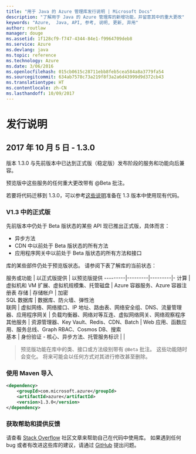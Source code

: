 ```yaml
---
title: "用于 Java 的 Azure 管理库发行说明 | Microsoft Docs"
description: "了解用于 Java 的 Azure 管理库的新增功能，并留意其中的重大更改"
keywords: "Azure,  Java, API, 参考, 说明, 更新, 弃用"
author: routlaw
manager: douge
ms.assetid: 1f128cf9-f747-4344-84e1-f9964709deb8
ms.service: Azure
ms.devlang: java
ms.topic: reference
ms.technology: Azure
ms.date: 3/06/2016
ms.openlocfilehash: 015cb0615c28711ebb8feb5cea584a8a3779fa54
ms.sourcegitcommit: 634ab7578c73a219f8f3a2a6d43999d9d372cb43
ms.translationtype: HT
ms.contentlocale: zh-CN
ms.lasthandoff: 10/09/2017
---
```

# <a name="release-notes"></a>发行说明 

## <a name="october-5-2017---130"></a>2017 年 10 月 5 日 - 1.3.0 

版本 1.3.0 与先前版本中已达到正式版（稳定版）发布阶段的服务和功能向后兼容。

预览版中这些服务的任何重大更改带有 @Beta 批注。

若要将代码迁移到 1.3.0，可以参考[这些说明](https://github.com/Azure/azure-sdk-for-java/blob/master/notes/prepare-for-1.3.0.md)准备在 1.3 版本中使用现有代码。

### <a name="generally-availabile-in-v13"></a>V1.3 中的正式版

先前版本中仍处于 Beta 版状态的某些 API 现已推出正式版，具体而言：

- 异步方法
- CDN 中以前处于 Beta 版状态的所有方法
- 应用程序网关中以前处于 Beta 版状态的所有方法和接口

 库的某些部件仍处于预览版状态。 请参阅下表了解库的当前状态：

服务或功能 | 以正式版提供 | 以预览版提供 
---------|---------|---------|-
计算  | 虚拟机和 VM 扩展、虚拟机规模集、托管磁盘   | Azure 容器服务、Azure 容器注册表 
存储   |  存储帐户       |    加密     
SQL 数据库  | 数据库、防火墙、弹性池              
联网    |  虚拟网络、网络接口、IP 地址、路由表、网络安全组、DNS、流量管理器、应用程序网关  |    负载均衡器、网络对等互连、虚拟网络网关、网络观察程序 
其他服务    |  资源管理器、Key Vault、Redis、CDN、Batch       |  Web 应用、函数应用、服务总线、Graph RBAC、Cosmos DB、搜索  
基本     |   身份验证 - 核心、异步方法、托管服务标识      |      |

> 预览版功能在库中的类、接口或方法级别带有 `@Beta` 批注。 这些功能随时会变化。 将来可能会以任何方式对其进行修改甚至删除。

### <a name="import-with-maven"></a>使用 Maven 导入

```XML
<dependency>
    <groupId>com.microsoft.azure</groupId>
    <artifactId>azure</artifactId>
    <version>1.3.0</version>
</dependency>
```

### <a name="get-help-and-give-feedback"></a>获取帮助和提供反馈

请查看 [Stack Overflow](http://stackoverflow.com/questions/tagged/azure-java-sdk) 社区文章来帮助自己在代码中使用库。 如果遇到任何 bug 或者有改进这些库的建议，请通过 [GitHub](https://github.com/Azure/azure-sdk-for-java/issues) 提出问题。


